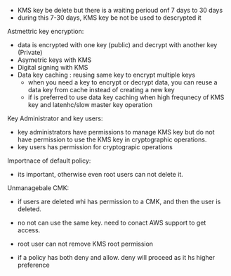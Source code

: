 - KMS key be delete but there is a waiting perioud onf 7 days to 30 days 
- during this 7-30 days, KMS key be not be used to descrypted it

Astmettric key encryption: 
- data is encrypted with one key (public) and decrypt with another key (Private)  
- Asymetric keys with KMS
-  Digital signing with KMS 
- Data key caching : reusing same key to encrypt multiple keys 
    - when you need a key to encrypt or decrypt data, you can reuse a data key from cache instead of creating a new key 
    - if is preferred to use data key caching when high frequnecy of KMS key and latenhc/slow master key operation 


Key Administrator and key users:
- key administrators have permissions to manage KMS key but do not have permission to use the KMS key in cryptographic operations. 
- key users has permission for cryptograpic operations 

Importnace of default policy: 
- its important, otherwise even root users can not delete it. 

Unmanagebale CMK:
- if users are deleted whi has permission to a CMK, and then the user is deleted. 
- no not can use the same key. need to conact AWS support to get access. 
- root user can not remove KMS root permission

- if a policy has both deny and allow. deny will proceed as it hs higher preference 